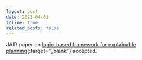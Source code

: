 ```yaml
---
layout: post
date: 2022-04-01
inline: true
related_posts: false
---
```


JAIR paper on [logic-based framework for explainable planning](/assets/pdf/jair-VasileiouYSKCM22.pdf){:target="_blank"} accepted.